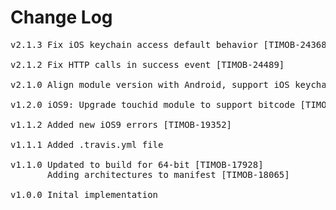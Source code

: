 # Change Log
<pre>
v2.1.3 Fix iOS keychain access default behavior [TIMOB-24368]

v2.1.2 Fix HTTP calls in success event [TIMOB-24489]

v2.1.0 Align module version with Android, support iOS keychain access [TIMOB-20547]

v1.2.0 iOS9: Upgrade touchid module to support bitcode [TIMOB-19384]

v1.1.2 Added new iOS9 errors [TIMOB-19352]

v1.1.1 Added .travis.yml file

v1.1.0 Updated to build for 64-bit [TIMOB-17928]
       Adding architectures to manifest [TIMOB-18065]

v1.0.0 Inital implementation
